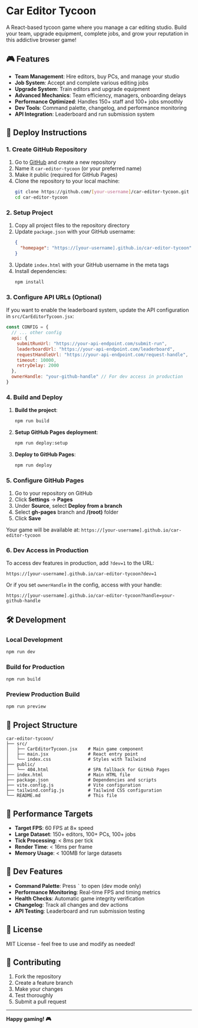 # Car Editor Tycoon

A React-based tycoon game where you manage a car editing studio. Build your team, upgrade equipment, complete jobs, and grow your reputation in this addictive browser game!

<!-- Trigger deployment - JavaScript hoisting fix applied -->

## 🎮 Features

- **Team Management**: Hire editors, buy PCs, and manage your studio
- **Job System**: Accept and complete various editing jobs
- **Upgrade System**: Train editors and upgrade equipment
- **Advanced Mechanics**: Team efficiency, managers, onboarding delays
- **Performance Optimized**: Handles 150+ staff and 100+ jobs smoothly
- **Dev Tools**: Command palette, changelog, and performance monitoring
- **API Integration**: Leaderboard and run submission system

## 🚀 Deploy Instructions

### 1. Create GitHub Repository

1. Go to [GitHub](https://github.com) and create a new repository
2. Name it `car-editor-tycoon` (or your preferred name)
3. Make it public (required for GitHub Pages)
4. Clone the repository to your local machine:
   ```bash
   git clone https://github.com/[your-username]/car-editor-tycoon.git
   cd car-editor-tycoon
   ```

### 2. Setup Project

1. Copy all project files to the repository directory
2. Update `package.json` with your GitHub username:
   ```json
   {
     "homepage": "https://[your-username].github.io/car-editor-tycoon"
   }
   ```
3. Update `index.html` with your GitHub username in the meta tags
4. Install dependencies:
   ```bash
   npm install
   ```

### 3. Configure API URLs (Optional)

If you want to enable the leaderboard system, update the API configuration in `src/CarEditorTycoon.jsx`:

```javascript
const CONFIG = {
  // ... other config
  api: {
    submitRunUrl: "https://your-api-endpoint.com/submit-run",
    leaderboardUrl: "https://your-api-endpoint.com/leaderboard", 
    requestHandleUrl: "https://your-api-endpoint.com/request-handle",
    timeout: 10000,
    retryDelay: 2000
  },
  ownerHandle: "your-github-handle" // For dev access in production
}
```

### 4. Build and Deploy

1. **Build the project**:
   ```bash
   npm run build
   ```

2. **Setup GitHub Pages deployment**:
   ```bash
   npm run deploy:setup
   ```

3. **Deploy to GitHub Pages**:
   ```bash
   npm run deploy
   ```

### 5. Configure GitHub Pages

1. Go to your repository on GitHub
2. Click **Settings** → **Pages**
3. Under **Source**, select **Deploy from a branch**
4. Select **gh-pages** branch and **/(root)** folder
5. Click **Save**

Your game will be available at: `https://[your-username].github.io/car-editor-tycoon`

### 6. Dev Access in Production

To access dev features in production, add `?dev=1` to the URL:
```
https://[your-username].github.io/car-editor-tycoon?dev=1
```

Or if you set `ownerHandle` in the config, access with your handle:
```
https://[your-username].github.io/car-editor-tycoon?handle=your-github-handle
```

## 🛠️ Development

### Local Development
```bash
npm run dev
```

### Build for Production
```bash
npm run build
```

### Preview Production Build
```bash
npm run preview
```

## 📁 Project Structure

```
car-editor-tycoon/
├── src/
│   ├── CarEditorTycoon.jsx    # Main game component
│   ├── main.jsx               # React entry point
│   └── index.css              # Styles with Tailwind
├── public/
│   └── 404.html               # SPA fallback for GitHub Pages
├── index.html                 # Main HTML file
├── package.json               # Dependencies and scripts
├── vite.config.js             # Vite configuration
├── tailwind.config.js         # Tailwind CSS configuration
└── README.md                  # This file
```

## 🎯 Performance Targets

- **Target FPS**: 60 FPS at 8× speed
- **Large Dataset**: 150+ editors, 100+ PCs, 100+ jobs
- **Tick Processing**: < 8ms per tick
- **Render Time**: < 16ms per frame
- **Memory Usage**: < 100MB for large datasets

## 🔧 Dev Features

- **Command Palette**: Press `` ` `` to open (dev mode only)
- **Performance Monitoring**: Real-time FPS and timing metrics
- **Health Checks**: Automatic game integrity verification
- **Changelog**: Track all changes and dev actions
- **API Testing**: Leaderboard and run submission testing

## 📝 License

MIT License - feel free to use and modify as needed!

## 🤝 Contributing

1. Fork the repository
2. Create a feature branch
3. Make your changes
4. Test thoroughly
5. Submit a pull request

---

**Happy gaming! 🎮**
